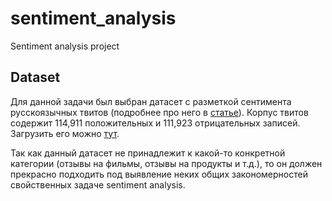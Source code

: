 # sentiment_analysis
Sentiment analysis project

## Dataset
Для данной задачи был выбран датасет с разметкой сентимента русскоязычных твитов (подробнее про него в [статье](http://www.swsys.ru/index.php?page=article&id=3962&lang=)). Корпус твитов содержит 114,911 положительных и 111,923 отрицательных записей. Загрузить его можно [тут](https://study.mokoron.com/).

Так как данный датасет не принадлежит к какой-то конкретной категории (отзывы на фильмы, отзывы на продукты и т.д.), то он должен прекрасно подходить под выявление неких общих закономерностей свойственных задаче sentiment analysis.
